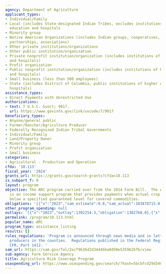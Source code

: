 ```yaml
---
agency: Department of Agriculture
applicant_types:
- Individual/Family
- Local (includes State-designated Indian Tribes, excludes institutions of higher
  education and hospitals
- Minority group
- Native American Organizations (includes Indian groups, cooperatives, corporations,
  partnerships, associations)
- Other private institutions/organizations
- Other public institution/organization
- Private nonprofit institution/organization (includes institutions of higher education
  and hospitals)
- Profit organization
- Public nonprofit institution/organization (includes institutions of higher education
  and hospitals)
- Small business (less than 500 employees)
- State (includes District of Columbia, public institutions of higher education and
  hospitals)
assistance_types:
- Direct Payments with Unrestricted Use
authorizations:
- text: 7 U.S.C. &sect; 9017.
  url: https://www.govinfo.gov/link/uscode/7/9017
beneficiary_types:
- Anyone/general public
- Farmer/Rancher/Agriculture Producer
- Federally Recognized Indian Tribal Governments
- Individual/Family
- Land/Property Owner
- Minority group
- Profit organization
- Small business
categories:
- Agricultural - Production and Operation
cfda: '10.113'
fiscal_year: '2024'
grants_url: https://grants.gov/search-grants?cfda=10.113
is_subpart_f: 0
layout: program
objective: The ARC program carried over from the 2014 Farm Bill.  The ARC program
  is an income support program that provides payments when actual crop revenue declines
  below a specified guaranteed level for covered commodities.
obligations: '[{"x":"2023","sam_estimate":0.0,"sam_actual":103878715.0,"usa_spending_actual":1302768.0},{"x":"2024","sam_estimate":0.0,"sam_actual":274283308.0,"usa_spending_actual":230890441.0},{"x":"2025","sam_estimate":0.0,"sam_actual":466767058.0,"usa_spending_actual":3649020.0}]'
other_program_spending: null
outlays: '[{"x":"2023","outlay":1302254.3,"obligation":1302768.0},{"x":"2024","outlay":227369520.07,"obligation":230890441.0},{"x":"2025","outlay":0.0,"obligation":3649020.0}]'
permalink: /program/10.113.html
popular_name: ARC
program_type: assistance_listing
results: []
rules_regulations: 'Program is announced through news media and in letters to agricultural
  producers in the counties.  Regulations published in the Federal Register and 7
  CFR, Part 1412. '
sam_url: https://sam.gov/fal/2ecf9636d2d3444bba0d50e5359626fb/view
sub-agency: Farm Service Agency
title: Agriculture Risk Coverage Program
usaspending_url: https://www.usaspending.gov/search/?hash=5bcbfcd29d3403d0cc2c2bf37884bf0b
---
```

